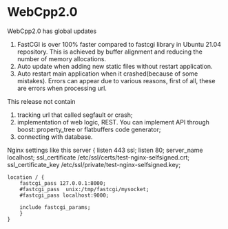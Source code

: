 # WebCpp2.0

WebCpp2.0 has global updates
1) FastCGI is over 100% faster compared to fastcgi library in Ubuntu 21.04 repository. This is achieved by buffer alignment 
and reducing the number of memory allocations.
2) Auto update when adding new static files without restart application.
3) Auto restart main application when it crashed(because of some mistakes).
Errors can appear due to various reasons, first of all, these are errors when processing url.

This release not contain
1) tracking url that called segfault or crash;
2) implementation of web logic, REST. You can implement API through boost::property_tree or flatbuffers code generator;
3) connecting with database.

Nginx settings like this
server { 
	listen 443 ssl;
	listen       80;
	server_name localhost; 
	ssl_certificate     /etc/ssl/certs/test-nginx-selfsigned.crt;
	ssl_certificate_key /etc/ssl/private/test-nginx-selfsigned.key;

	location / { 
		fastcgi_pass 127.0.0.1:8000;
		#fastcgi_pass  unix:/tmp/fastcgi/mysocket; 
		#fastcgi_pass localhost:9000; 
		 
		include fastcgi_params; 
		}
	}
